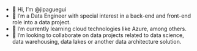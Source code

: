 - 👋 Hi, I’m @jipaguegui
- 👀 I’m a Data Engineer with special interest in a back-end and front-end role into a data project. 
- 🌱 I’m currently learning cloud technologies like Azure, among others.
- 💞️ I’m looking to collaborate on data projects related to data science, data warehousing, data lakes or another data architecture solution.
